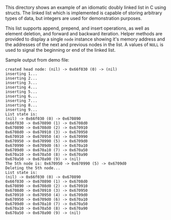 This directory shows an example of an idiomatic doubly linked list in C using
structs. The linked list which is implemented is capable of storing arbitrary
types of data, but integers are used for demonstration purposes.

This list supports append, prepend, and insert operations, as well as element
deletion, and forward and backward iteration. Helper methods are provided to
display a single `node` instance showing it's memory address and the addresses
of the next and previous nodes in the list. A values of `NULL` is used to
signal the beginning or end of the linked list.

Sample output from demo file:

```
created head node: (nil) -> 0x66f030 (0) -> (nil)
inserting 1...
inserting 2...
inserting 3...
inserting 4...
inserting 5...
inserting 6...
inserting 7...
inserting 8...
inserting 9...
List state is:
(nil) -> 0x66f030 (0) -> 0x670890
0x66f030 -> 0x670890 (1) -> 0x6708d0
0x670890 -> 0x6708d0 (2) -> 0x670910
0x6708d0 -> 0x670910 (3) -> 0x670950
0x670910 -> 0x670950 (4) -> 0x670990
0x670950 -> 0x670990 (5) -> 0x6709d0
0x670990 -> 0x6709d0 (6) -> 0x670a10
0x6709d0 -> 0x670a10 (7) -> 0x670a50
0x670a10 -> 0x670a50 (8) -> 0x670a90
0x670a50 -> 0x670a90 (9) -> (nil)
The 5th node is: 0x670950 -> 0x670990 (5) -> 0x6709d0
Deleting the 5th node...
List state is:
(nil) -> 0x66f030 (0) -> 0x670890
0x66f030 -> 0x670890 (1) -> 0x6708d0
0x670890 -> 0x6708d0 (2) -> 0x670910
0x6708d0 -> 0x670910 (3) -> 0x670950
0x670910 -> 0x670950 (4) -> 0x6709d0
0x670950 -> 0x6709d0 (6) -> 0x670a10
0x6709d0 -> 0x670a10 (7) -> 0x670a50
0x670a10 -> 0x670a50 (8) -> 0x670a90
0x670a50 -> 0x670a90 (9) -> (nil)
```
